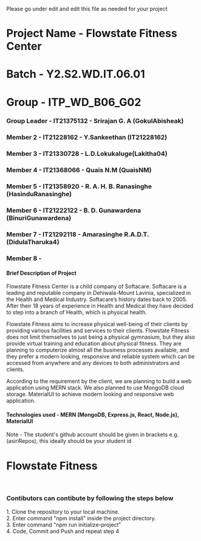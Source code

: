 Please go under edit and edit this file as needed for your project

# Project Name - Flowstate Fitness Center
# Batch - Y2.S2.WD.IT.06.01
# Group - ITP_WD_B06_G02
### Group Leader - IT21375132 - Srirajan G. A (GokulAbisheak)
### Member 2 - IT21228162 - Y.Sankeethan (IT21228162)
### Member 3 - IT21330728 - L.D.Lokukaluge(Lakitha04)
### Member 4 - IT21368066 -  Quais N.M (QuaisNM)
### Member 5 - IT21358920 - R. A. H. B. Ranasinghe (HasinduRanasinghe)
### Member 6 - IT21222122 - B. D. Gunawardena (BinuriGunawardena)
### Member 7 - IT21292118 - Amarasinghe R.A.D.T. (DidulaTharuka4)
### Member 8 - 

#### Brief Description of Project

Flowstate Fitness Center is a child company of Softacare. Softacare is a leading and reputable 
company in Dehiwala-Mount Lavinia, specialized in the Health and Medical Industry. Softacare’s 
history dates back to 2005. After their 18 years of experience in Health and Medical they have 
decided to step into a branch of Health, which is physical health.

Flowstate Fitness aims to increase physical well-being of their clients by providing various 
facilities and services to their clients. Flowstate Fitness does not limit themselves to just being a 
physical gymnasium, but they also provide virtual training and education about physical fitness.
They are planning to computerize almost all the business processes available, and they prefer a
modern looking, responsive and reliable system which can be accessed from anywhere and any 
devices to both administrators and clients.

According to the requirement by the client, we are planning to build a web application using 
MERN stack. We also planned to use MongoDB cloud storage. MaterialUI to achieve modern 
looking and responsive web application.

#### Technologies used - MERN (MongoDB, Express.js, React, Node.js), MaterialUI

Note - The student's github account should be given in brackets e.g. (asiriRepos), this ideally should be your student id 


<h1>Flowstate Fitness</h1>
<br>
<h3>Contibutors can contibute by following the steps below</h3>

<p> 1. Clone the repository to your local machine. <br>
    2. Enter command "npm install" inside the project directory. <br>
    3. Enter command "npm run initialize-project" <br>
    4. Code, Commit and Push and repeat step 4 <br>
</p>
